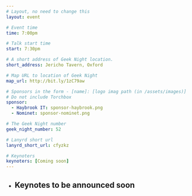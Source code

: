 ```yaml
---
# Layout, no need to change this
layout: event

# Event time
time: 7:00pm

# Talk start time
start: 7:30pm

# A short address of Geek Night location.
short_address: Jericho Tavern, Oxford

# Map URL to location of Geek Night
map_url: http://bit.ly/1zC79aw

# Sponsors in the form - [name]: [logo imag path (in /assets/images)]
# Do not include Torchbox
sponsor:
  - Haybrook IT: sponsor-haybrook.png
  - Nominet: sponsor-nominet.png

# The Geek Night number
geek_night_number: 52

# Lanyrd short url
lanyrd_short_url: cfyzkz

# Keynoters
keynoters: [Coming soon]
---
```


<ul class="keynotes">
     <li itemprop="performer" itemscope="itemscope" itemtype="http://schema.org/Person">
        <h2 itemprop="name">Keynotes to be announced soon</h2>
    </li>
    <!-- <li itemprop="performer" itemscope="itemscope" itemtype="http://schema.org/Person">
       <h2 itemprop="name">Steve Taylor</h2>
       <p>The Use of Virtual Reality in Medicine</p>
   </li>
    <li itemprop="performer" itemscope="itemscope" itemtype="http://schema.org/Person">
        <h2 itemprop="name">Elena Lampalap</h2>
        <p>talk title bc</p>
    </li>
   <li itemprop="performer" itemscope="itemscope" itemtype="http://schema.org/Person">
      <h2 itemprop="name">Dan Melville</h2>
      <p>How Technology Changed My Life</p>
  </li> -->
</ul>

<!-- <ul class="microslots">
    <li itemprop="performer" itemscope="itemscope" itemtype="http://schema.org/Person">
        <h2 itemprop="name">Coming soon</h2>
    </li>
    <li itemprop="performer" itemscope="itemscope" itemtype="http://schema.org/Person">
        <h2 itemprop="name">Joe Wass</h2>
        <p>User Experience for toddlers</p>
    </li>
</ul> -->
